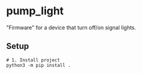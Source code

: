 # pump_light

"Firmware" for a device that turn off/on signal lights.

## Setup

```shell
# 1. Install project
python3 -m pip install .
```
